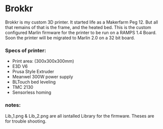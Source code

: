 # Brokkr
Brokkr is my custom 3D printer. It started life as a Makerfarm Peg 12. But all that remains of that is the frame, and the heated bed. This is the custom configured Marlin firmware for the printer to be run on a RAMPS 1.4 Board. Soon the printer will be migrated to Marlin 2.0 on a 32 bit board.

### Specs of printer:
* Print area: (300x300x300mm)
* E3D V6
* Prusa Style Extruder
* Meanwel 300W power supply
* BLTouch bed leveling
* TMC 2130
* Sensorless homing

### notes:
Lib_1.png & Lib_2.png are all isntalled Library for the firmware. Theses are for trouble shooting.
